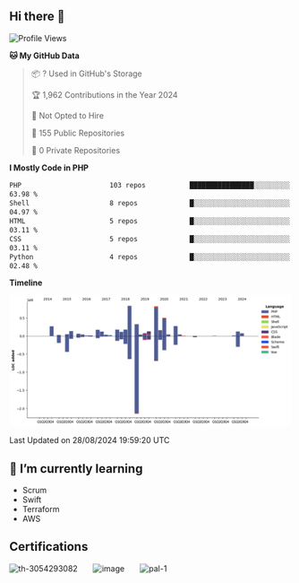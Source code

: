 ## Hi there 👋

<!--START_SECTION:waka-->
![Profile Views](http://img.shields.io/badge/Profile%20Views-0-blue)

**🐱 My GitHub Data** 

> 📦 ? Used in GitHub's Storage 
 > 
> 🏆 1,962 Contributions in the Year 2024
 > 
> 🚫 Not Opted to Hire
 > 
> 📜 155 Public Repositories 
 > 
> 🔑 0 Private Repositories 
 > 
**I Mostly Code in PHP** 

```text
PHP                      103 repos           ████████████████░░░░░░░░░   63.98 % 
Shell                    8 repos             █░░░░░░░░░░░░░░░░░░░░░░░░   04.97 % 
HTML                     5 repos             █░░░░░░░░░░░░░░░░░░░░░░░░   03.11 % 
CSS                      5 repos             █░░░░░░░░░░░░░░░░░░░░░░░░   03.11 % 
Python                   4 repos             █░░░░░░░░░░░░░░░░░░░░░░░░   02.48 % 
```



**Timeline**

![Lines of Code chart](https://raw.githubusercontent.com/mikebronner/mikebronner/master/assets/bar_graph.png)


 Last Updated on 28/08/2024 19:59:20 UTC
<!--END_SECTION:waka-->

<!--
**mikebronner/mikebronner** is a ✨ _special_ ✨ repository because its `README.md` (this file) appears on your GitHub profile.

Here are some ideas to get you started:

- 🔭 I’m currently working on ...
- 🌱 I’m currently learning ...
- 👯 I’m looking to collaborate on ...
- 🤔 I’m looking for help with ...
- 💬 Ask me about ...
- 📫 How to reach me: ...
- 😄 Pronouns: ...
- ⚡ Fun fact: ...
-->

## 🌱 I’m currently learning

- Scrum
- Swift
- Terraform
- AWS

## Certifications

![th-3054293082](https://user-images.githubusercontent.com/1791050/208267034-c5006f82-ae89-41eb-9478-7106c5aba070.jpg)
&nbsp;&nbsp;&nbsp;&nbsp;&nbsp;
![image](https://user-images.githubusercontent.com/1791050/208267032-13c8c426-f627-448d-b23e-e3dd74b6712a.png)
&nbsp;&nbsp;&nbsp;&nbsp;&nbsp;
![pal-1](https://github.com/mikebronner/mikebronner/assets/1791050/3384899a-848a-4e35-8cee-e35261b5ccce)
